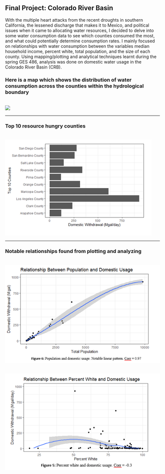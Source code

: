 ## Final Project: Colorado River Basin

With the multiple heart attacks from the recent droughts in southern California, the lessened discharge that makes it to Mexico, and political issues when it came to allocating water resources, I decided to delve into some water consumption data to see which counties consumed the most, and what could potentially determine consumption rates. I mainly focused on relationships with water consumption between the variables median household income, percent white, total population, and the size of each county. Using mapping/plotting and analytical techniques learnt during the spring GES 486, analysis was done on domestic water usage in the Colorado River Basin (CRB).


### Here is a map which shows the distribution of water consumption across the counties within the hydrological boundary

<br/><img src = '/images/Thumbnail2.png'> 

---

### Top 10 resource hungry counties

<br/><img src='/images/bar.png'>

---

### Notable relationships found from plotting and analyzing

<br/><img src='/images/pop.png'>

<br/><img src='/images/white.png'>

